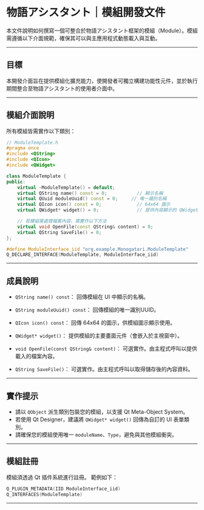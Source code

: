 # 物語アシスタント｜模組開發文件

本文件說明如何撰寫一個可整合於物語アシスタント框架的模組（Module）。模組需遵循以下介面規範，確保其可以與主應用程式動態載入與互動。

---

## 目標

本開發介面旨在提供模組化擴充能力，使開發者可獨立構建功能性元件，並於執行期間整合至物語アシスタント的使用者介面中。

---

## 模組介面說明

所有模組皆需實作以下類別：

```cpp
// ModuleTemplate.h
#pragma once
#include <QString>
#include <QIcon>
#include <QWidget>

class ModuleTemplate {
public:
    virtual ~ModuleTemplate() = default;
    virtual QString name() const = 0;           // 顯示名稱
    virtual QUuid moduleUuid() const = 0;     // 唯一識別名稱
    virtual QIcon icon() const = 0;             // 64x64 圖示
    virtual QWidget* widget() = 0;              // 提供內容顯示的 QWidget

    // 若模組需處理檔案內容，需實作以下方法
    virtual void OpenFile(const QString& content) = 0;
    virtual QString SaveFile() = 0;
};

#define ModuleInterface_iid "org.example.Monogatari.ModuleTemplate"
Q_DECLARE_INTERFACE(ModuleTemplate, ModuleInterface_iid)
```

---

## 成員說明

* `QString name() const`：
  回傳模組在 UI 中顯示的名稱。

* `QString moduleUuid() const`：
  回傳模組的唯一識別UUID。

* `QIcon icon() const`：
  回傳 64x64 的圖示，供模組圖示顯示使用。

* `QWidget* widget()`：
  提供模組的主要畫面元件（會嵌入於主視窗中）。

* `void OpenFile(const QString& content)`：
  可選實作。由主程式呼叫以提供載入的檔案內容。

* `QString SaveFile()`：
  可選實作。由主程式呼叫以取得儲存後的內容資料。

---

## 實作提示
* 請以 `QObject` 派生類別包裝您的模組，以支援 Qt Meta-Object System。
* 若使用 Qt Designer，建議將 `QWidget* widget()` 回傳為自訂的 UI 表單類別。
* 請確保您的模組使用唯一 `moduleName`、`Type`，避免與其他模組衝突。
---

## 模組註冊

模組須透過 Qt 插件系統進行註冊。
範例如下：
```cpp
Q_PLUGIN_METADATA(IID ModuleInterface_iid)
Q_INTERFACES(ModuleTemplate)
```
---
